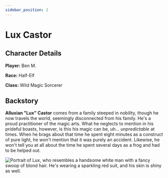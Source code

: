 ```yaml
---
sidebar_position: 2
---
```


# Lux Castor

## Character Details

**Player:** Ben M.

**Race:** Half-Elf

**Class:** Wild Magic Sorcerer

## Backstory

**Alluxian "Lux" Castor** comes from a family steeped in nobility, though he now travels the world, seemingly disconnected from his family. He's a proud practitioner of the magic arts. What he neglects to mention in his prideful boasts, however, is this his magic can be, uh… *unpredictable* at times. When he brags about that time he spent eight minutes as a construct of pure light, he won't mention that it was purely an accident. Likewise, he won't tell you at all about the time he spent several days as a frog and had to be helped out.

![Portrait of Lux, who resembles a handsome white man with a fancy swoop of blond hair. He's wearing a sparkling red suit, and his skin is shiny as well.](/img/characters/lux.png)